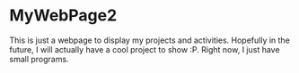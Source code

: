 # MyWebPage2

This is just a webpage to display my projects and activities. Hopefully in the future, I will actually have a cool project to show :P. 
Right now, I just have small programs.
